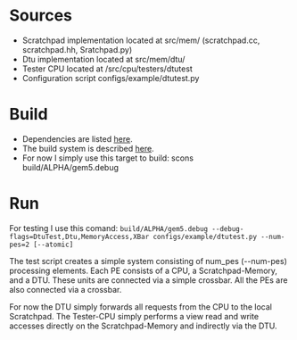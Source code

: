 Sources
=======

 * Scratchpad implementation located at src/mem/ (scratchpad.cc, scratchpad.hh,
   Sratchpad.py)
 * Dtu implementation located at src/mem/dtu/
 * Tester CPU located at /src/cpu/testers/dtutest
 * Configuration script configs/example/dtutest.py

Build
=====

 * Dependencies are listed [here](http://www.m5sim.org/Dependencies).
 * The build system is described [here](http://www.m5sim.org/Build_System).
 * For now I simply use this target to build: scons build/ALPHA/gem5.debug

Run
===

For testing I use this comand:
```build/ALPHA/gem5.debug --debug-flags=DtuTest,Dtu,MemoryAccess,XBar configs/example/dtutest.py --num-pes=2 [--atomic]```

The test script creates a simple system consisting of num_pes (--num-pes)
processing elements. Each PE consists of a CPU, a Scratchpad-Memory, and a DTU.
These units are connected via a simple crossbar. All the PEs are also connected
via a crossbar.

For now the DTU simply forwards all requests from the CPU to the local
Scratchpad. The Tester-CPU simply performs a view read and write accesses
directly on the Scratchpad-Memory and indirectly via the DTU.

